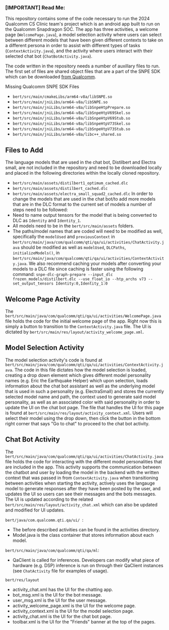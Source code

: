 ### [IMPORTANT] Read Me:
This repository contains some of the code necessary to run the 2024 Qualcomm CS Clinic team's project which is an android app built to run on the Qualcomm Snapdragon SOC. The app has three activities, a welcome page (`WelcomePage.java`), a model selection activity where users can select between different models that have been given different contexts to take on a different persona in order to assist with different types of tasks (`ContextActivity.java`), and the activity where users interact with their selected chat bot (`ChatBotActivity.java`). 

The code written in the repository needs a number of auxillary files to run. The first set of files are shared object files that are a part of the SNPE SDK which can be downloaded [from Qualcomm](https://developer.qualcomm.com/software/qualcomm-neural-processing-sdk).

Missing Qualcomm SNPE SDK Files
* `bert/src/main/cmakeLibs/arm64-v8a/libSNPE.so`
* `bert/src/main/jniLibs/arm64-v8a/libSNPE.so`
* `bert/src/main/jniLibs/arm64-v8a/libSnpeHtpPrepare.so`
* `bert/src/main/jniLibs/arm64-v8a/libSnpeHtpV69Skel.so`
* `bert/src/main/jniLibs/arm64-v8a/libSnpeHtpV69Stub.so`
* `bert/src/main/jniLibs/arm64-v8a/libSnpeHtpV73Skel.so`
* `bert/src/main/jniLibs/arm64-v8a/libSnpeHtpV73Stub.so`
* `bert/src/main/jniLibs/arm64-v8a/libc++_shared.so`

## Files to Add
The language models that are used in the chat bot, Distilbert and Electra small, are not included in the repository and need to be downloaded locally and placed in the following directories within the locally cloned repository.
* `bert/src/main/assets/distilbert1_optimum_cached.dlc`
* `bert/src/main/assets/distilbert_cached.dlc`
* `bert/src/main/assets/electra_small_squad2_cached.dlc`
In order to change the models that are used in the chat bot/to add more models that are in the DLC format to the current set of models a number of steps need to be followed:
* Need to name output tensors for the model that is being converted to DLC as `Identity` and `Identity_1`.
* All models need to be in the `bert/src/main/assets` folders.
* The paths/model names that are coded will need to be modified as well, specifically the `modelUsed` and `previousContext` in `bert/src/main/java/com/qualcomm/qti/qa/ui/activities/ChatActivity.java` should be modified as well as `modelUsed`, `DLCPaths`, `initializeModels()`,  in `bert/src/main/java/com/qualcomm/qti/qa/ui/activities/ContextActivity.java`.
We also recommend caching your models after converting your models to a DLC file since caching is faster using the following command: `snpe-dlc-graph-prepare --input_dlc frozen_models/distilbert.dlc --use_float_io --htp_archs v73 --set_output_tensors Identity:0,Identity_1:0`

## Welcome Page Activity
The `bert/src/main/java/com/qualcomm/qti/qa/ui/activities/WelcomePage.java` file holds the code for the initial welcome page of the app. Right now this is simply a button to transition to the `ContextActivity.java` file. The UI is dictated by `bert/src/main/res/layout/activity_welcome_page.xml`.

## Model Selection Activity
The model selection activity's code is found at `bert/src/main/java/com/qualcomm/qti/qa/ui/activities/ContextActivity.java`. The code in this file dictates how the model selection is loaded, creating a drop down element which gives different model personality names (e.g. Eric the Earthquake Helper) which upon selection, loads information about the chat bot assistant as well as the underlying model that is used in such a personality (e.g. ElectraSmall) and stores the currently selected model name and path, the context used to generate said model personality, as well as an associated color with said personality in order to update the UI on the chat bot page. The file that handles the UI for this page is found at `bert/src/main/res/layout/activity_context.xml`. Users will select their model using the drop down, then click the button in the bottom right corner that says "Go to chat" to proceed to the chat bot activity.

## Chat Bot Activity
The `bert/src/main/java/com/qualcomm/qti/qa/ui/activities/ChatActivity.java` file holds the code for interacting with the different model personalities that are included in the app. This activity supports the communication between the chatbot and user by loading the model in the backend with the written context that was passed in from `ContextActivity.java` when transitioning between activities when starting the activity, actively uses the langauge model to generate responses after they have been posted by the user, and updates the UI so users can see their messages and the bots messages. The UI is updated according to the related `bert/src/main/res/layout/activity_chat.xml` which can also be updated and modified for UI updates.

`bert/java/com.qualcomm.qti.qa/ui/ `:
* The before described activities can be found in the activities directory.
* Model.java is the class container that stores information about each model.

`bert/src/main/java/com/qualcomm/qti/qa/ml`:
* QaClient is called for inferences. Developers can modify what piece of hardware (e.g. DSP) inference is run on through their QaClient instances (see `ChatActivity` file for examples of usage).

`bert/res/layout`
* activity_chat.xml has the UI for the chatting app.
* bot_msg.xml is the UI for the bot message.
* user_msg.xml is the UI for the user message.
* activity_welcome_page.xml is the UI for the welcome page.
* activity_context.xml is the UI for the model selection page.
* activity_chat.xml is the UI for the chat bot page.
* toolbar.xml is the UI for the "Friends" banner at the top of the pages.

